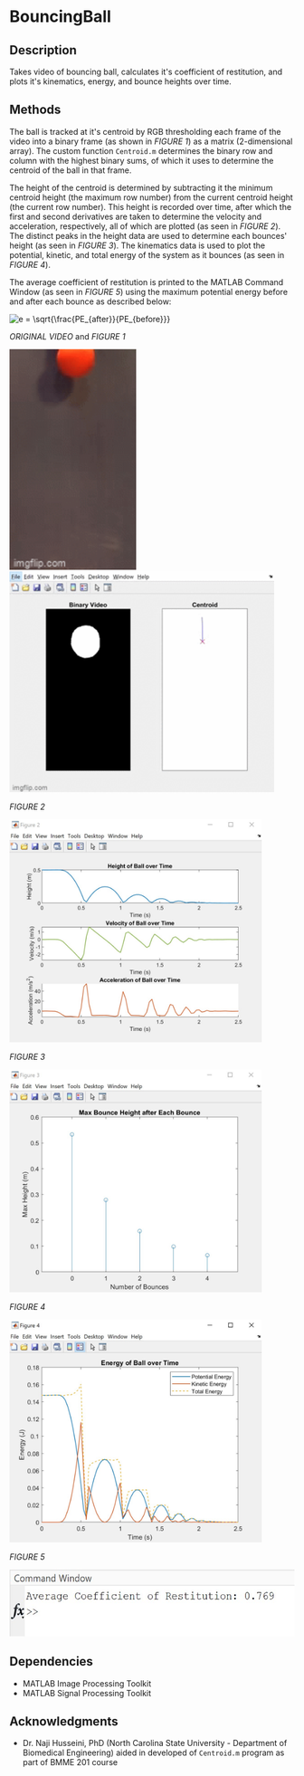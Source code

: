 # BouncingBall

## Description
Takes video of bouncing ball, calculates it's coefficient of restitution, and plots it's kinematics, energy, and bounce heights over time.

## Methods
The ball is tracked at it's centroid by RGB thresholding each frame of the video into a binary frame (as shown in *FIGURE 1*) as a matrix (2-dimensional array). The custom function `Centroid.m` determines the binary row and column with the highest binary sums, of which it uses to determine the centroid of the ball in that frame.

The height of the centroid is determined by subtracting it the minimum centroid height (the maximum row number) from the current centroid height (the current row number). This height is recorded over time, after which the first and second derivatives are taken to determine the velocity and acceleration, respectively, all of which are plotted (as seen in *FIGURE 2*). The distinct peaks in the height data are used to determine each bounces' height (as seen in *FIGURE 3*). The kinematics data is used to plot the potential, kinetic, and total energy of the system as it bounces (as seen in *FIGURE 4*).

The average coefficient of restitution is printed to the MATLAB Command Window (as seen in *FIGURE 5*) using the maximum potential energy before and after each bounce as described below:

<img src="https://latex.codecogs.com/svg.image?e&space;=&space;\sqrt{\frac{PE_{after}}{PE_{before}}}" title="e = \sqrt{\frac{PE_{after}}{PE_{before}}}" />


*ORIGINAL VIDEO* and *FIGURE 1*

<img src="https://github.com/arzafiruddin/BouncingBall/blob/00c76fe21227c41f35e33384d53dd3c704b1b372/readme_assets/balloriginalgif.gif" width="224" height="390"> &nbsp; <img src="https://github.com/arzafiruddin/BouncingBall/blob/00c76fe21227c41f35e33384d53dd3c704b1b372/readme_assets/ballanalysisgif.gif" width="468" height="390">

*FIGURE 2*

<img src="https://github.com/arzafiruddin/BouncingBall/blob/00c76fe21227c41f35e33384d53dd3c704b1b372/readme_assets/ballkinematics.jpg" width="446" height="394">

*FIGURE 3*

<img src="https://github.com/arzafiruddin/BouncingBall/blob/00c76fe21227c41f35e33384d53dd3c704b1b372/readme_assets/ballheight.jpg" width="446" height="394">

*FIGURE 4*

<img src="https://github.com/arzafiruddin/BouncingBall/blob/00c76fe21227c41f35e33384d53dd3c704b1b372/readme_assets/balldynamics.jpg" width="446" height="394">

*FIGURE 5*

<img src="https://github.com/arzafiruddin/BouncingBall/blob/00c76fe21227c41f35e33384d53dd3c704b1b372/readme_assets/ballcor.jpg" width="557" height="118">

## Dependencies
- MATLAB Image Processing Toolkit
- MATLAB Signal Processing Toolkit

## Acknowledgments
- Dr. Naji Husseini, PhD (North Carolina State University - Department of Biomedical Engineering) aided in developed of `Centroid.m` program as part of BMME 201 course

